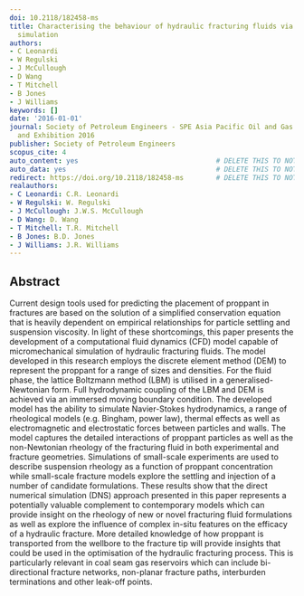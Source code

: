 ```yaml
---
doi: 10.2118/182458-ms
title: Characterising the behaviour of hydraulic fracturing fluids via direct numerical
  simulation
authors:
- C Leonardi
- W Regulski
- J McCullough
- D Wang
- T Mitchell
- B Jones
- J Williams
keywords: []
date: '2016-01-01'
journal: Society of Petroleum Engineers - SPE Asia Pacific Oil and Gas Conference
  and Exhibition 2016
publisher: Society of Petroleum Engineers
scopus_cite: 4
auto_content: yes                                  # DELETE THIS TO NOT AUTO GENERATE CONTENT
auto_data: yes                                     # DELETE THIS TO NOT AUTO GENERATE METADATA
redirect: https://doi.org/10.2118/182458-ms        # DELETE THIS TO NOT REDIRECT
realauthors:
- C Leonardi: C.R. Leonardi
- W Regulski: W. Regulski
- J McCullough: J.W.S. McCullough
- D Wang: D. Wang
- T Mitchell: T.R. Mitchell
- B Jones: B.D. Jones
- J Williams: J.R. Williams
---
```



## Abstract
Current design tools used for predicting the placement of proppant in fractures are based on the solution of a simplified conservation equation that is heavily dependent on empirical relationships for particle settling and suspension viscosity. In light of these shortcomings, this paper presents the development of a computational fluid dynamics (CFD) model capable of micromechanical simulation of hydraulic fracturing fluids. The model developed in this research employs the discrete element method (DEM) to represent the proppant for a range of sizes and densities. For the fluid phase, the lattice Boltzmann method (LBM) is utilised in a generalised-Newtonian form. Full hydrodynamic coupling of the LBM and DEM is achieved via an immersed moving boundary condition. The developed model has the ability to simulate Navier-Stokes hydrodynamics, a range of rheological models (e.g. Bingham, power law), thermal effects as well as electromagnetic and electrostatic forces between particles and walls. The model captures the detailed interactions of proppant particles as well as the non-Newtonian rheology of the fracturing fluid in both experimental and fracture geometries. Simulations of small-scale experiments are used to describe suspension rheology as a function of proppant concentration while small-scale fracture models explore the settling and injection of a number of candidate formulations. These results show that the direct numerical simulation (DNS) approach presented in this paper represents a potentially valuable complement to contemporary models which can provide insight on the rheology of new or novel fracturing fluid formulations as well as explore the influence of complex in-situ features on the efficacy of a hydraulic fracture. More detailed knowledge of how proppant is transported from the wellbore to the fracture tip will provide insights that could be used in the optimisation of the hydraulic fracturing process. This is particularly relevant in coal seam gas reservoirs which can include bi-directional fracture networks, non-planar fracture paths, interburden terminations and other leak-off points.
